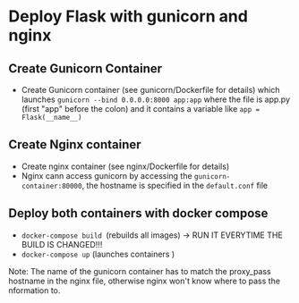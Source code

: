 # Deploy Flask with gunicorn and nginx


## Create Gunicorn Container
- Create Gunicorn container (see gunicorn/Dockerfile for details) which launches 
`gunicorn --bind 0.0.0.0:8000 app:app` 
where the file is app.py (first "app" before the colon) and it contains a variable like
`app = Flask(__name__)`

## Create Nginx container
-  Create nginx container (see nginx/Dockerfile for details)
- Nginx cann access gunicorn by accessing the `gunicorn-container:80000`, the hostname is specified in the `default.conf` file

## Deploy both containers with docker compose
- `docker-compose build `(rebuilds all images) -> RUN IT EVERYTIME THE BUILD IS CHANGED!!!
- `docker-compose up` (launches containers )

Note: The name of the gunicorn container has to match the proxy_pass hostname in the nginx file, otherwise nginx won't know where to pass the nformation to.

